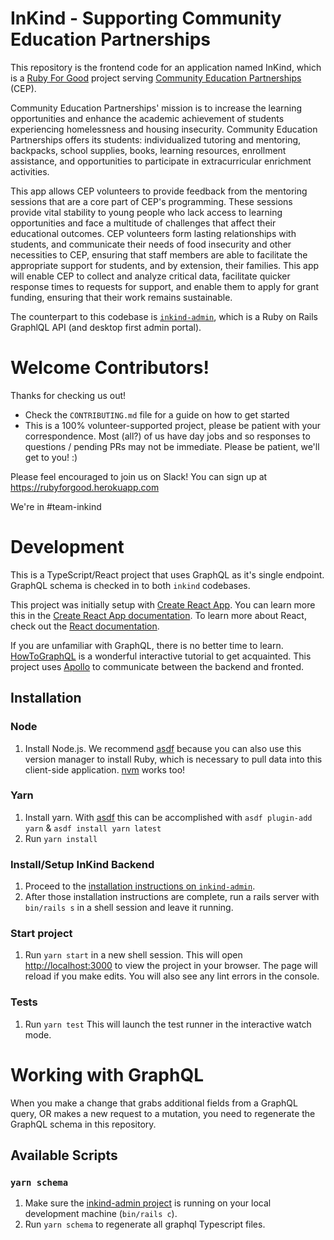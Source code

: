 # InKind - Supporting Community Education Partnerships

This repository is the frontend code for an application named InKind, which is a [Ruby For Good](https://rubyforgood.org/) project serving [Community Education Partnerships](https://www.cep.ngo/) (CEP).

Community Education Partnerships' mission is to increase the learning opportunities and enhance the academic achievement of students experiencing homelessness and housing insecurity. Community Education Partnerships offers its students: individualized tutoring and mentoring, backpacks, school supplies, books, learning resources, enrollment assistance, and opportunities to participate in extracurricular enrichment activities.

This app allows CEP volunteers to provide feedback from the mentoring sessions that are a core part of CEP's programming. These sessions provide vital stability to young people who lack access to learning opportunities and face a multitude of challenges that affect their educational outcomes. CEP volunteers form lasting relationships with students, and communicate their needs of food insecurity and other necessities to CEP, ensuring that staff members are able to facilitate the appropriate support for students, and by extension, their families. This app will enable CEP to collect and analyze critical data, facilitate quicker response times to requests for support, and enable them to apply for grant funding, ensuring that their work remains sustainable.

The counterpart to this codebase is [`inkind-admin`](https://github.com/rubyforgood/inkind-admin), which is a Ruby on Rails GraphlQL API (and desktop first admin portal).

# Welcome Contributors!

Thanks for checking us out!
  - Check the `CONTRIBUTING.md` file for a guide on how to get started
  - This is a 100% volunteer-supported project, please be patient with your correspondence. Most (all?) of us have day jobs and so responses to questions / pending PRs may not be immediate. Please be patient, we'll get to you! :)

Please feel encouraged to join us on Slack! You can sign up at https://rubyforgood.herokuapp.com

We're in #team-inkind

# Development

This is a TypeScript/React project that uses GraphQL as it's single endpoint. GraphQL schema is checked in to both `inkind` codebases.

This project was initially setup with [Create React App](https://github.com/facebook/create-react-app). You can learn more this in the [Create React App documentation](https://facebook.github.io/create-react-app/docs/getting-started). To learn more about React, check out the [React documentation](https://reactjs.org/).

If you are unfamiliar with GraphQL, there is no better time to learn. [HowToGraphQL](https://www.howtographql.com/) is a wonderful interactive tutorial to get acquainted. This project uses [Apollo](https://www.apollographql.com/) to communicate between the backend and fronted.

## Installation

### Node

1. Install Node.js. We recommend [asdf](https://asdf-vm.com/guide/getting-started.html#_1-install-dependencies) because you can also use this version manager to install Ruby, which is necessary to pull data into this client-side application. [nvm](https://github.com/nvm-sh/nvm) works too!

### Yarn

1. Install yarn. With [asdf](https://github.com/twuni/asdf-yarn) this can be accomplished with `asdf plugin-add yarn` & `asdf install yarn latest`
1. Run `yarn install`

### Install/Setup InKind Backend

1. Proceed to the [installation instructions on `inkind-admin`](https://github.com/rubyforgood/inkind-admin#installation).
1. After those installation instructions are complete, run a rails server with `bin/rails s` in a shell session and leave it running.

### Start project

1. Run `yarn start` in a new shell session. This will open [http://localhost:3000](http://localhost:3000) to view the project in your browser. The page will reload if you make edits. You will also see any lint errors in the console.

### Tests

1. Run `yarn test` This will launch the test runner in the interactive watch mode.

# Working with GraphQL

When you make a change that grabs additional fields from a GraphQL query, OR makes a new request to a mutation, you need to regenerate the GraphQL schema in this repository.

## Available Scripts

### `yarn schema`

1. Make sure the [inkind-admin project](https://github.com/rubyforgood/inkind-admin) is running on your local development machine (`bin/rails c`).
2. Run `yarn schema` to regenerate all graphql Typescript files.
